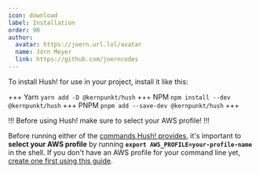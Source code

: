 ```yaml
---
icon: download
label: Installation
order: 90
author:
  avatar: https://joern.url.lol/avatar
  name: Jörn Meyer
  link: https://github.com/joerncodes
---
```


To install Hush! for use in your project, install it like this:

+++ Yarn
`yarn add -D @kernpunkt/hush`
+++ NPM
`npm install --dev @kernpunkt/hush`
+++ PNPM
`pnpm add --save-dev @kernpunkt/hush`
+++

!!!
Before using Hush! make sure to select your AWS profile!
!!!

Before running either of the [commands Hush! provides](/commands), it's important to **select your AWS profile** by running **`export AWS_PROFILE=your-profile-name`** in the shell. If you don't have an AWS profile for your command line yet, [create one first using this guide](https://gist.github.com/joerncodes/6d96114dbbd84f3acd70a2ddb9f056b1).
